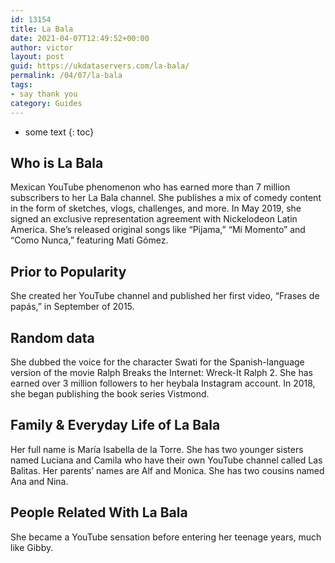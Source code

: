 ```yaml
---
id: 13154
title: La Bala
date: 2021-04-07T12:49:52+00:00
author: victor
layout: post
guid: https://ukdataservers.com/la-bala/
permalink: /04/07/la-bala
tags:
- say thank you
category: Guides
---
```


* some text
{: toc}


## Who is La Bala



Mexican YouTube phenomenon who has earned more than 7 million subscribers to her La Bala channel. She publishes a mix of comedy content in the form of sketches, vlogs, challenges, and more. In May 2019, she signed an exclusive representation agreement with Nickelodeon Latin America. She&#8217;s released original songs like &#8220;Pijama,&#8221; &#8220;Mi Momento&#8221; and &#8220;Como Nunca,&#8221; featuring Mati Gómez.

                
                
                
## Prior to Popularity



She created her YouTube channel and published her first video, &#8220;Frases de papás,&#8221; in September of 2015.

                
                
                
## Random data



She dubbed the voice for the character Swati for the Spanish-language version of the movie Ralph Breaks the Internet: Wreck-It Ralph 2. She has earned over 3 million followers to her heybala Instagram account. In 2018, she began publishing the book series Vistmond.

                
                
                
## Family & Everyday Life of La Bala



Her full name is María Isabella de la Torre. She has two younger sisters named Luciana and Camila who have their own YouTube channel called Las Balitas. Her parents&#8217; names are Alf and Monica. She has two cousins named Ana and Nina. 

                
                
                
## People Related With La Bala



She became a YouTube sensation before entering her teenage years, much like Gibby.

                
              
            
          
          
          